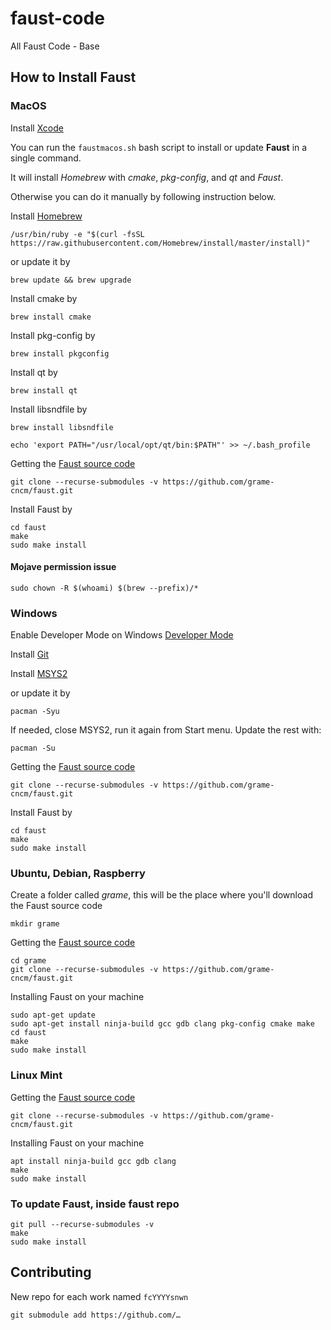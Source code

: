 # faust-code

All Faust Code - Base

## How to Install Faust

### MacOS

Install [Xcode](https://apps.apple.com/it/app/xcode/id497799835?mt=12)

You can run the `faustmacos.sh` bash script to install or update **Faust** in a single command.

It will install *Homebrew* with *cmake*, *pkg-config*, and *qt* and *Faust*.

Otherwise you can do it manually by following instruction below.

Install [Homebrew](https://brew.sh)

`/usr/bin/ruby -e "$(curl -fsSL https://raw.githubusercontent.com/Homebrew/install/master/install)"`

or update it by

`brew update && brew upgrade`

Install cmake by

`brew install cmake`

Install pkg-config by

`brew install pkgconfig`

Install qt by

`brew install qt`

Install libsndfile by

`brew install libsndfile`

`echo 'export PATH="/usr/local/opt/qt/bin:$PATH"' >> ~/.bash_profile`

Getting the [Faust source code](https://github.com/grame-cncm/faust)

```
git clone --recurse-submodules -v https://github.com/grame-cncm/faust.git
```

Install Faust by

```
cd faust
make
sudo make install
```

#### Mojave permission issue

```
sudo chown -R $(whoami) $(brew --prefix)/*
```

### Windows

Enable Developer Mode on Windows [Developer Mode](https://www.windowscentral.com/how-install-bash-shell-command-line-windows-10)

Install [Git](https://desktop.github.com)

Install [MSYS2](http://www.msys2.org)

or update it by

```
pacman -Syu
```

If needed, close MSYS2, run it again from Start menu. Update the rest with:

```
pacman -Su
```

Getting the [Faust source code](https://github.com/grame-cncm/faust)

```
git clone --recurse-submodules -v https://github.com/grame-cncm/faust.git
```

Install Faust by

```
cd faust
make
sudo make install
```
### Ubuntu, Debian, Raspberry

Create a folder called _grame_, this will be the place where you'll download the Faust source code
```
mkdir grame
```
Getting the [Faust source code](https://github.com/grame-cncm/faust)
```
cd grame
git clone --recurse-submodules -v https://github.com/grame-cncm/faust.git
```
Installing Faust on your machine
```
sudo apt-get update
sudo apt-get install ninja-build gcc gdb clang pkg-config cmake make
cd faust
make
sudo make install
```
### Linux Mint

Getting the [Faust source code](https://github.com/grame-cncm/faust)
```
git clone --recurse-submodules -v https://github.com/grame-cncm/faust.git
```
Installing Faust on your machine
```
apt install ninja-build gcc gdb clang
make
sudo make install
```

### To update Faust, inside faust repo

```
git pull --recurse-submodules -v
make
sudo make install
```

## Contributing

New repo for each work named `fcYYYYsnwn`

`git submodule add https://github.com/…`
